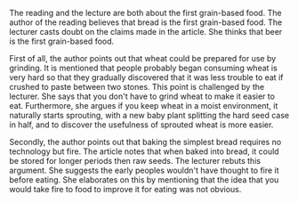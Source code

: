 The reading and the lecture are both about the first grain-based food. The author of the reading believes that bread is the first grain-based food. The lecturer casts doubt on the claims made in the article. She thinks that beer is the first grain-based food.

First of all, the author points out that wheat could be prepared for use by grinding. It is mentioned that people probably began consuming wheat is very hard so that they gradually discovered that it was less trouble to eat if crushed to paste between two stones. This point is challenged by the lecturer. She says that you don't have to grind wheat to make it easier to eat. Furthermore, she argues if you keep wheat in a moist environment, it naturally starts sprouting, with a new baby plant splitting the hard seed case in half, and to discover the usefulness of sprouted wheat is more easier.

Secondly, the author points out that baking the simplest bread requires no technology but fire. The article notes that when baked into bread, it could be stored for longer periods then raw seeds. The lecturer rebuts this argument. She suggests the early peoples wouldn't have thought to fire it before eating. She elaborates on this by mentioning that the idea that you would take fire to food to improve it for eating was not obvious.
